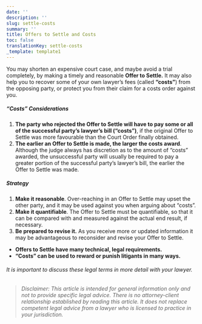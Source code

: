 ```yaml
---
date: ''
description: ''
slug: settle-costs
summary: ''
title: Offers to Settle and Costs
toc: false
translationKey: settle-costs
_template: template1
---
```


You may shorten an expensive court case, and maybe avoid a trial completely, by making a timely and reasonable **Offer to Settle.** It may also help you to recover some of your own lawyer’s fees (called **“costs”**) from the opposing party, or protect you from their claim for a costs order against you.

##### “Costs” Considerations

1. **The party who rejected the Offer to Settle will have to pay some or all of the successful party’s lawyer’s bill (“costs”)**, if the original Offer to Settle was more favourable than the Court Order finally obtained.
2. **The earlier an Offer to Settle is made, the larger the costs award**. Although the judge always has discretion as to the amount of “costs” awarded, the unsuccessful party will usually be required to pay a greater portion of the successful party’s lawyer’s bill, the earlier the Offer to Settle was made.

##### Strategy

1. **Make it reasonable**. Over-reaching in an Offer to Settle may upset the other party, and it may be used against you when arguing about “costs”.
2. **Make it quantifiable**. The Offer to Settle must be quantifiable, so that it can be compared with and measured against the actual end result, if necessary.
3. **Be prepared to revise it.** As you receive more or updated information it may be advantageous to reconsider and revise your Offer to Settle.

* **Offers to Settle have many technical, legal requirements.**
* **“Costs” can be used to reward or punish litigants in many ways.**

###### It is important to discuss these legal terms in more detail with your lawyer.

> _Disclaimer: This article is intended for general information only and not to provide specific legal advice. There is no attorney-client relationship established by reading this article. It does not replace competent legal advice from a lawyer who is licensed to practice in your jurisdiction._
